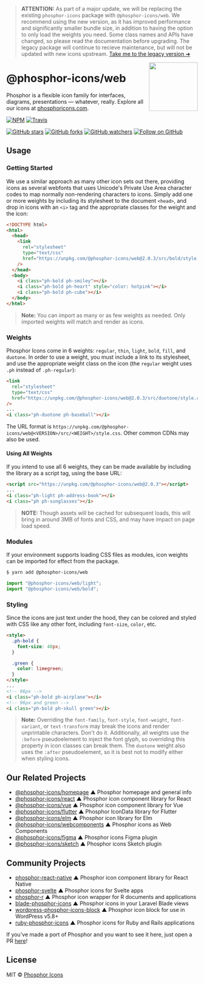 > **ATTENTION:** As part of a major update, we will be replacing the existing `phosphor-icons` package with `@phosphor-icons/web`. We recommend using the new version, as it has improved performance and significantly smaller bundle size, in addition to having the option to only load the weights you need. Some class names and APIs have changed, so please read the documentation before upgrading. The legacy package will continue to recieve maintenance, but will not be updated with new icons upstream. [Take me to the legacy version ➜](https://github.com/phosphor-icons/web/tree/legacy)

<img src="/meta/phosphor-mark-tight-yellow.png" width="128" align="right" />

# @phosphor-icons/web

Phosphor is a flexible icon family for interfaces, diagrams, presentations — whatever, really. Explore all our icons at [phosphoricons.com](https://phosphoricons.com).

[![NPM](https://img.shields.io/npm/v/@phosphor-icons/web.svg?style=flat-square)](https://www.npmjs.com/package/@phosphor-icons/web) [![Travis](https://img.shields.io/travis/com/phosphor-icons/web.svg?style=flat-square)](https://travis-ci.com/github/phosphor-icons/web)

[![GitHub stars](https://img.shields.io/github/stars/phosphor-icons/web?style=flat-square&label=Star)](https://github.com/phosphor-icons/web)
[![GitHub forks](https://img.shields.io/github/forks/phosphor-icons/web?style=flat-square&label=Fork)](https://github.com/phosphor-icons/web/fork)
[![GitHub watchers](https://img.shields.io/github/watchers/phosphor-icons/web?style=flat-square&label=Watch)](https://github.com/phosphor-icons/web)
[![Follow on GitHub](https://img.shields.io/github/followers/rektdeckard?style=flat-square&label=Follow)](https://github.com/rektdeckard)

## Usage

### Getting Started

We use a similar approach as many other icon sets out there, providing icons as several webfonts that uses Unicode's Private Use Area character codes to map normally non-rendering characters to icons. Simply add one or more weights by including its stylesheet to the document `<head>`, and drop in icons with an `<i>` tag and the appropriate classes for the weight and the icon:

```html
<!DOCTYPE html>
<html>
  <head>
    <link
      rel="stylesheet"
      type="text/css"
      href="https://unpkg.com/@phosphor-icons/web@2.0.3/src/bold/style.css"
    />
  </head>
  <body>
    <i class="ph-bold ph-smiley"></i>
    <i class="ph-bold ph-heart" style="color: hotpink"></i>
    <i class="ph-bold ph-cube"></i>
  </body>
</html>
```

> **Note:** You can import as many or as few weights as needed. Only imported weights will match and render as icons.

### Weights

Phosphor Icons come in 6 weights: `regular`, `thin`, `light`, `bold`, `fill`, and `duotone`. In order to use a weight, you must include a link to its stylesheet, and use the appropriate weight class on the icon (the `regular` weight uses `.ph` instead of `.ph-regular`):

```html
<link
  rel="stylesheet"
  type="text/css"
  href="https://unpkg.com/@phosphor-icons/web@2.0.3/src/duotone/style.css"
/>
...
<i class="ph-duotone ph-baseball"></i>
```

The URL format is `https://unpkg.com/@phosphor-icons/web@<VERSION>/src/<WEIGHT>/style.css`. Other common CDNs may also be used.

#### Using All Weights

If you intend to use all 6 weights, they can be made available by including the library as a script tag, using the base URL:

```html
<script src="https://unpkg.com/@phosphor-icons/web@2.0.3"></script>
...
<i class="ph-light ph-address-book"></i>
<i class="ph ph-sunglasses"></i>
```

> **NOTE:** Though assets will be cached for subsequent loads, this will bring in around 3MB of fonts and CSS, and may have impact on page load speed.

### Modules

If your environment supports loading CSS files as modules, icon weights can be imported for effect from the package.

```sh
$ yarn add @phosphor-icons/web
```

```js
import "@phosphor-icons/web/light";
import "@phosphor-icons/web/bold";
```

### Styling

Since the icons are just text under the hood, they can be colored and styled with CSS like any other font, including `font-size`, `color`, etc.

```html
<style>
  .ph-bold {
    font-size: 48px;
  }

  .green {
    color: limegreen;
  }
</style>
...
<!-- 96px -->
<i class="ph-bold ph-airplane"></i>
<!-- 96px and green -->
<i class="ph-bold ph-skull green"></i>
```

> **Note:** Overriding the `font-family`, `font-style`, `font-weight`, `font-variant`, or `text-transform` may break the icons and render unprintable characters. Don't do it. Additionally, all weights use the `:before` pseudoelement to inject the font glyph, so overriding this property in icon classes can break them. The `duotone` weight also uses the `:after` pseudoelement, so it is best not to modify either when styling icons.

<!-- ### Ligatures

All weights aside from `duotone` support ligatures, meaning that in any text using supported weight classes, writing the name of an icon (without the `ph-` prefix) will convert to the corresponding icon. The largest possible string will be matched, meaning you can use any available weight, and print multiple icons without separating with spaces or other characters if you choose.

```html
<!DOCTYPE html>
<html>
  <head>
    <link
      rel="stylesheet"
      type="text/css"
      href="https://unpkg.com/@phosphor-icons/web@2.0.3/src/bold/style.css"
    />
  </head>
  <body>
    <p class="ph-bold">sword shield</p>
  </body>
</html>
``` -->

## Our Related Projects

- [@phosphor-icons/homepage](https://github.com/phosphor-icons/homepage) ▲ Phosphor homepage and general info
- [@phosphor-icons/react](https://github.com/phosphor-icons/react) ▲ Phosphor icon component library for React
- [@phosphor-icons/vue](https://github.com/phosphor-icons/vue) ▲ Phosphor icon component library for Vue
- [@phosphor-icons/flutter](https://github.com/phosphor-icons/flutter) ▲ Phosphor IconData library for Flutter
- [@phosphor-icons/elm](https://github.com/phosphor-icons/phosphor-elm) ▲ Phosphor icon library for Elm
- [@phosphor-icons/webcomponents](https://github.com/phosphor-icons/webcomponents) ▲ Phosphor icons as Web Components
- [@phosphor-icons/figma](https://github.com/phosphor-icons/figma) ▲ Phosphor icons Figma plugin
- [@phosphor-icons/sketch](https://github.com/phosphor-icons/sketch) ▲ Phosphor icons Sketch plugin

## Community Projects

- [phosphor-react-native](https://github.com/duongdev/phosphor-react-native) ▲ Phosphor icon component library for React Native
- [phosphor-svelte](https://github.com/haruaki07/phosphor-svelte) ▲ Phosphor icons for Svelte apps
- [phosphor-r](https://github.com/dreamRs/phosphoricons) ▲ Phosphor icon wrapper for R documents and applications
- [blade-phosphor-icons](https://github.com/codeat3/blade-phosphor-icons) ▲ Phosphor icons in your Laravel Blade views
- [wordpress-phosphor-icons-block](https://github.com/robruiz/phosphor-icons-block) ▲ Phosphor icon block for use in WordPress v5.8+
- [ruby-phosphor-icons](https://github.com/maful/ruby-phosphor-icons) ▲ Phosphor icons for Ruby and Rails applications

If you've made a port of Phosphor and you want to see it here, just open a PR [here](https://github.com/phosphor-icons/homepage)!

## License

MIT © [Phosphor Icons](https://github.com/phosphor-icons)
